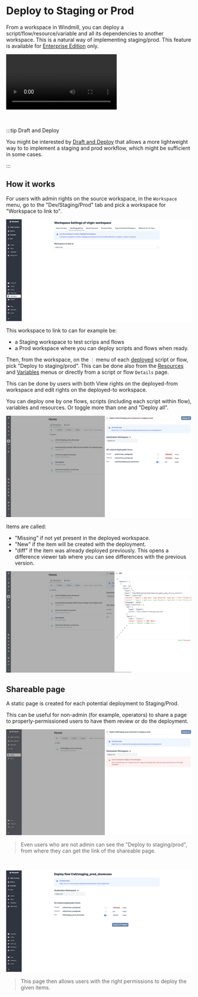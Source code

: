 # Deploy to Staging or Prod

From a workspace in Windmill, you can deploy a script/flow/resource/variable and all its dependencies to another workspace. This is a natural way of implementing staging/prod. This feature is available for [Enterprise Edition](../../misc/7_upgrade/index.md#enterprise-edition) only.

<video
    className="border-2 rounded-xl object-cover w-full h-full"
    controls
    id="main-video"
    src="/videos/staging_prod.mp4"
/>

<br/>

:::tip Draft and Deploy

You might be interested by [Draft and Deploy](../0_draft_and_deploy/index.md) that allows a more lightweight way to to implement a staging and prod workflow, which might be sufficient in some cases.

:::

## How it works

For users with admin rights on the source workspace, in the `Workspace` menu, go to the "Dev/Staging/Prod" tab and pick a workspace for "Workspace to link to".

![Link to a workspace](./workspace_to_link_to.png "Link to a workspace")

This workspace to link to can for example be:
- a Staging workspace to test scrips and flows
- a Prod workspace where you can deploy scripts and flows when ready.

Then, from the workspace, on the `⋮` menu of each [deployed](../0_draft_and_deploy/index.md#deployed-version) script or flow, pick "Deploy to staging/prod". This can be done also from the [Resources](../3_resources_and_types/index.md) and [Variables](../2_variables_and_secrets/index.md) menus or directly from a script or flow `Details` page.

This can be done by users with both View rights on the deployed-from workspace and edit rights on the deployed-to workspace.

You can deploy one by one flows, scripts (including each script within flow), variables and resources. Or toggle more than one and "Deploy all".

![Deploy to staging/prod](./deploy_to_staging_prod.png "Deploy to staging/prod")

Items are called:
- "Missing" if not yet present in the deployed workspace.
- "New" if the item will be created with the deployment.
- "diff" if the item was already deployed previously. This opens a difference viewer tab where you can see differences with the previous version.

![Diff menu](./diff_menu.png "Diff menu")

## Shareable page 

A static page is created for each potential deployment to Staging/Prod.

This can be useful for non-admin (for example, operators) to share a page to properly-permissioned users to have them review or do the deployment.

![Shareable link](./shareable_link.png "Shareable link")

> Even users who are not admin can see the "Deploy to staging/prod", from where they can get the link of the shareable page.

<br/>

![Shareable page](./shareable_page.png "Shareable page")

> This page then allows users with the right permissions to deploy the given items.